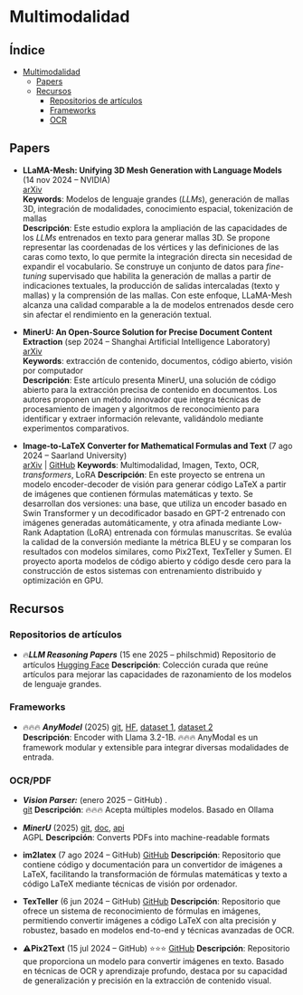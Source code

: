 # Multimodalidad

## Índice

- [Multimodalidad](#multimodalidad)
  - [Papers](#papers)
  - [Recursos](#recursos)
    - [Repositorios de artículos](#repositorios-de-artículos)
    - [Frameworks](#Frameworks)
    - [OCR](#ocr)

## Papers

* **LLaMA-Mesh: Unifying 3D Mesh Generation with Language Models** (14 nov 2024 – NVIDIA)  
  [arXiv](https://arxiv.org/abs/2411.09595)  
  **Keywords**: Modelos de lenguaje grandes (*LLMs*), generación de mallas 3D, integración de modalidades, conocimiento espacial, tokenización de mallas  
  **Descripción**: Este estudio explora la ampliación de las capacidades de los *LLMs* entrenados en texto para generar mallas 3D. Se propone representar las coordenadas de los vértices y las definiciones de las caras como texto, lo que permite la integración directa sin necesidad de expandir el vocabulario. Se construye un conjunto de datos para *fine-tuning* supervisado que habilita la generación de mallas a partir de indicaciones textuales, la producción de salidas intercaladas (texto y mallas) y la comprensión de las mallas. Con este enfoque, LLaMA-Mesh alcanza una calidad comparable a la de modelos entrenados desde cero sin afectar el rendimiento en la generación textual.

* **MinerU: An Open-Source Solution for Precise Document Content Extraction** (sep 2024 – Shanghai Artificial Intelligence Laboratory)  
  [arXiv](https://arxiv.org/abs/2409.18839)  
  **Keywords**: extracción de contenido, documentos, código abierto, visión por computador  
  **Descripción**: Este artículo presenta MinerU, una solución de código abierto para la extracción precisa de contenido en documentos. Los autores proponen un método innovador que integra técnicas de procesamiento de imagen y algoritmos de reconocimiento para identificar y extraer información relevante, validándolo mediante experimentos comparativos.

* **Image-to-LaTeX Converter for Mathematical Formulas and Text** (7 ago 2024 – Saarland University)  
  [arXiv](https://arxiv.org/abs/2408.04015) | [GitHub](https://github.com/d-gurgurov/im2latex?tab=readme-ov-file)
  **Keywords**: Multimodalidad, Imagen, Texto, OCR, *transformers*, LoRA
  **Descripción**: En este proyecto se entrena un modelo encoder-decoder de visión para generar código LaTeX a partir de imágenes que contienen fórmulas matemáticas y texto. Se desarrollan dos versiones: una base, que utiliza un encoder basado en Swin Transformer y un decodificador basado en GPT-2 entrenado con imágenes generadas automáticamente, y otra afinada mediante Low-Rank Adaptation (LoRA) entrenada con fórmulas manuscritas. Se evalúa la calidad de la conversión mediante la métrica BLEU y se comparan los resultados con modelos similares, como Pix2Text, TexTeller y Sumen. El proyecto aporta modelos de código abierto y código desde cero para la construcción de estos sistemas con entrenamiento distribuido y optimización en GPU.

## Recursos

### Repositorios de artículos

* 🔥***LLM Reasoning Papers*** (15 ene 2025 – philschmid)
  Repositorio de artículos
  [Hugging Face](https://huggingface.co/collections/philschmid/llm-reasoning-papers-66e6abbdf5579b829f214de8)
  **Descripción**: Colección curada que reúne artículos para mejorar las capacidades de razonamiento de los modelos de lenguaje grandes.


### Frameworks

* 🔥🔥🔥 ***AnyModel*** (2025) 
  [git](https://github.com/ritabratamaiti/AnyModal), [HF](https://huggingface.co/AnyModal/LaTeX-OCR-Llama-3.2-1B),  [dataset 1](https://huggingface.co/datasets/unsloth/LaTeX_OCR), [dataset 2](https://huggingface.co/datasets/linxy/LaTeX_OCR)  
  **Descripción**: Encoder with Llama 3.2-1B. 🔥🔥🔥 AnyModal es un framework modular y extensible para integrar diversas modalidades de entrada.

### OCR/PDF
* ***Vision Parser:*** (enero 2025 – GitHub) .  
  [git](https://github.com/iamarunbrahma/vision-parse)
  **Descripción**: 🔥🔥🔥 Acepta múltiples modelos. Basado en Ollama

* ***MinerU*** (2025) 
  [git](https://github.com/opendatalab/MinerU), [doc](https://mineru.readthedocs.io/en/latest/index.html), [api](https://mineru.readthedocs.io/en/latest/user_guide/usage/api.html)  
  AGPL
  **Descripción**: Converts PDFs into machine-readable formats

* **im2latex** (7 ago 2024 – GitHub)
  [GitHub](https://github.com/d-gurgurov/im2latex?tab=readme-ov-file)
  **Descripción**: Repositorio que contiene código y documentación para un convertidor de imágenes a LaTeX, facilitando la transformación de fórmulas matemáticas y texto a código LaTeX mediante técnicas de visión por ordenador.

* **TexTeller** (6 jun 2024 – GitHub)
  [GitHub](https://github.com/OleehyO/TexTeller)
  **Descripción**: Repositorio que ofrece un sistema de reconocimiento de fórmulas en imágenes, permitiendo convertir imágenes a código LaTeX con alta precisión y robustez, basado en modelos end-to-end y técnicas avanzadas de OCR.

* ⚠️**Pix2Text** (15 jul 2024 – GitHub) ⭐⭐⭐
  [GitHub](https://github.com/breezedeus/Pix2Text)
  **Descripción**: Repositorio que proporciona un modelo para convertir imágenes en texto. Basado en técnicas de OCR y aprendizaje profundo, destaca por su capacidad de generalización y precisión en la extracción de contenido visual.
